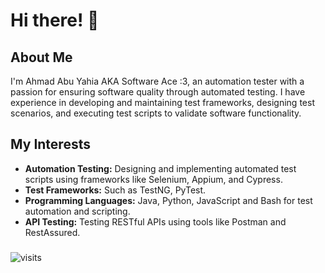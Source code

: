 # Hi there! 👋

## About Me

I'm Ahmad Abu Yahia AKA Software Ace :3, an automation tester with a passion for ensuring software quality through automated testing.
I have experience in developing and maintaining test frameworks, designing test scenarios, and executing test scripts to validate software functionality.

## My Interests

- **Automation Testing:** Designing and implementing automated test scripts using frameworks like Selenium, Appium, and Cypress.
- **Test Frameworks:** Such as TestNG, PyTest.
- **Programming Languages:** Java, Python, JavaScript and Bash for test automation and scripting.
- **API Testing:** Testing RESTful APIs using tools like Postman and RestAssured.

###
![visits](https://visitor-badge.laobi.icu/badge?page_id=software-ace.software-ace)
